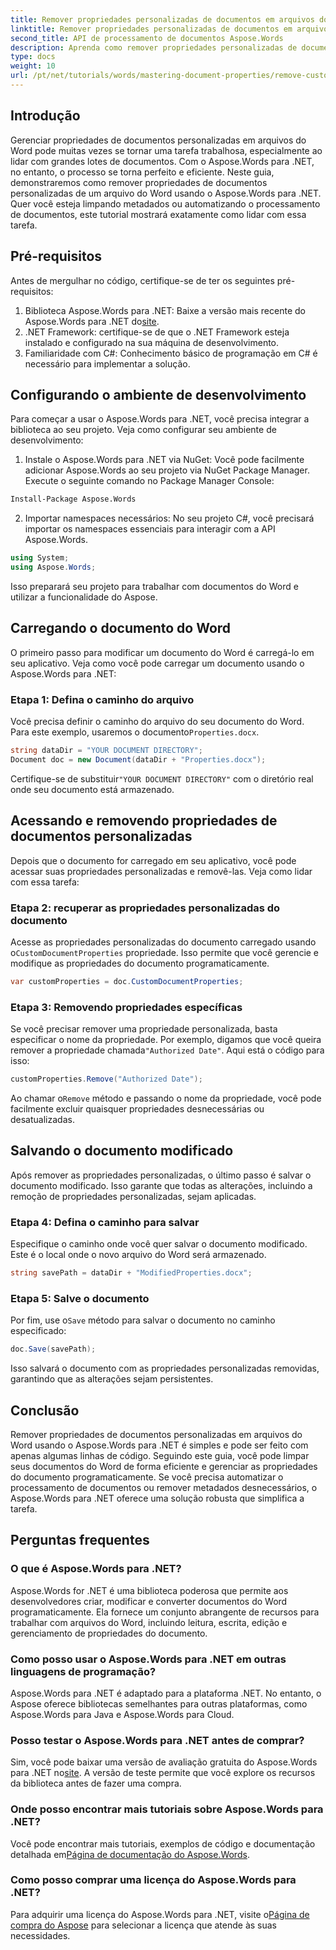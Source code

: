 ```yaml
---
title: Remover propriedades personalizadas de documentos em arquivos do Word
linktitle: Remover propriedades personalizadas de documentos em arquivos do Word
second_title: API de processamento de documentos Aspose.Words
description: Aprenda como remover propriedades personalizadas de documentos de arquivos do Word usando o Aspose.Words para .NET. Este guia detalhado fornece instruções passo a passo para limpar metadados de documentos de forma eficiente, economizando tempo no gerenciamento e automação de documentos.
type: docs
weight: 10
url: /pt/net/tutorials/words/mastering-document-properties/remove-custom-document-properties-in-word-files/
---
```

## Introdução

Gerenciar propriedades de documentos personalizadas em arquivos do Word pode muitas vezes se tornar uma tarefa trabalhosa, especialmente ao lidar com grandes lotes de documentos. Com o Aspose.Words para .NET, no entanto, o processo se torna perfeito e eficiente. Neste guia, demonstraremos como remover propriedades de documentos personalizadas de um arquivo do Word usando o Aspose.Words para .NET. Quer você esteja limpando metadados ou automatizando o processamento de documentos, este tutorial mostrará exatamente como lidar com essa tarefa.

## Pré-requisitos

Antes de mergulhar no código, certifique-se de ter os seguintes pré-requisitos:

1.  Biblioteca Aspose.Words para .NET: Baixe a versão mais recente do Aspose.Words para .NET do[site](https://releases.aspose.com/words/net/).
2. .NET Framework: certifique-se de que o .NET Framework esteja instalado e configurado na sua máquina de desenvolvimento.
3. Familiaridade com C#: Conhecimento básico de programação em C# é necessário para implementar a solução.

## Configurando o ambiente de desenvolvimento

Para começar a usar o Aspose.Words para .NET, você precisa integrar a biblioteca ao seu projeto. Veja como configurar seu ambiente de desenvolvimento:

1. Instale o Aspose.Words para .NET via NuGet:
   Você pode facilmente adicionar Aspose.Words ao seu projeto via NuGet Package Manager. Execute o seguinte comando no Package Manager Console:

```bash
Install-Package Aspose.Words
```

2. Importar namespaces necessários:
   No seu projeto C#, você precisará importar os namespaces essenciais para interagir com a API Aspose.Words.
   
```csharp
using System;
using Aspose.Words;
```

Isso preparará seu projeto para trabalhar com documentos do Word e utilizar a funcionalidade do Aspose.

## Carregando o documento do Word

O primeiro passo para modificar um documento do Word é carregá-lo em seu aplicativo. Veja como você pode carregar um documento usando o Aspose.Words para .NET:

### Etapa 1: Defina o caminho do arquivo

Você precisa definir o caminho do arquivo do seu documento do Word. Para este exemplo, usaremos o documento`Properties.docx`.

```csharp
string dataDir = "YOUR DOCUMENT DIRECTORY";
Document doc = new Document(dataDir + "Properties.docx");
```

 Certifique-se de substituir`"YOUR DOCUMENT DIRECTORY"` com o diretório real onde seu documento está armazenado.

## Acessando e removendo propriedades de documentos personalizadas

Depois que o documento for carregado em seu aplicativo, você pode acessar suas propriedades personalizadas e removê-las. Veja como lidar com essa tarefa:

### Etapa 2: recuperar as propriedades personalizadas do documento

 Acesse as propriedades personalizadas do documento carregado usando o`CustomDocumentProperties` propriedade. Isso permite que você gerencie e modifique as propriedades do documento programaticamente.

```csharp
var customProperties = doc.CustomDocumentProperties;
```

### Etapa 3: Removendo propriedades específicas

 Se você precisar remover uma propriedade personalizada, basta especificar o nome da propriedade. Por exemplo, digamos que você queira remover a propriedade chamada`"Authorized Date"`. Aqui está o código para isso:

```csharp
customProperties.Remove("Authorized Date");
```

 Ao chamar o`Remove` método e passando o nome da propriedade, você pode facilmente excluir quaisquer propriedades desnecessárias ou desatualizadas.

## Salvando o documento modificado

Após remover as propriedades personalizadas, o último passo é salvar o documento modificado. Isso garante que todas as alterações, incluindo a remoção de propriedades personalizadas, sejam aplicadas.

### Etapa 4: Defina o caminho para salvar

Especifique o caminho onde você quer salvar o documento modificado. Este é o local onde o novo arquivo do Word será armazenado.

```csharp
string savePath = dataDir + "ModifiedProperties.docx";
```

### Etapa 5: Salve o documento

 Por fim, use o`Save` método para salvar o documento no caminho especificado:

```csharp
doc.Save(savePath);
```

Isso salvará o documento com as propriedades personalizadas removidas, garantindo que as alterações sejam persistentes.

## Conclusão

Remover propriedades de documentos personalizadas em arquivos do Word usando o Aspose.Words para .NET é simples e pode ser feito com apenas algumas linhas de código. Seguindo este guia, você pode limpar seus documentos do Word de forma eficiente e gerenciar as propriedades do documento programaticamente. Se você precisa automatizar o processamento de documentos ou remover metadados desnecessários, o Aspose.Words para .NET oferece uma solução robusta que simplifica a tarefa.

## Perguntas frequentes

### O que é Aspose.Words para .NET?

Aspose.Words for .NET é uma biblioteca poderosa que permite aos desenvolvedores criar, modificar e converter documentos do Word programaticamente. Ela fornece um conjunto abrangente de recursos para trabalhar com arquivos do Word, incluindo leitura, escrita, edição e gerenciamento de propriedades do documento.

### Como posso usar o Aspose.Words para .NET em outras linguagens de programação?

Aspose.Words para .NET é adaptado para a plataforma .NET. No entanto, o Aspose oferece bibliotecas semelhantes para outras plataformas, como Aspose.Words para Java e Aspose.Words para Cloud.

### Posso testar o Aspose.Words para .NET antes de comprar?

 Sim, você pode baixar uma versão de avaliação gratuita do Aspose.Words para .NET no[site](https://releases.aspose.com/). A versão de teste permite que você explore os recursos da biblioteca antes de fazer uma compra.

### Onde posso encontrar mais tutoriais sobre Aspose.Words para .NET?

 Você pode encontrar mais tutoriais, exemplos de código e documentação detalhada em[Página de documentação do Aspose.Words](https://reference.aspose.com/words/net/).

### Como posso comprar uma licença do Aspose.Words para .NET?

Para adquirir uma licença do Aspose.Words para .NET, visite o[Página de compra do Aspose](https://purchase.aspose.com/buy) para selecionar a licença que atende às suas necessidades.